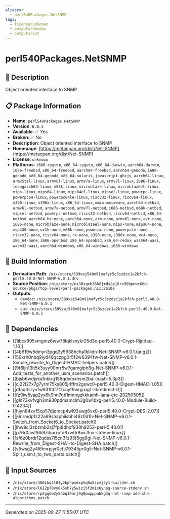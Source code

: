 ```yaml
---
aliases:
  - perl540Packages.NetSNMP
tags:
  - license/unknown
  - outputs/devdoc
  - outputs/out
---
```


# perl540Packages.NetSNMP

## 📝 Description

Object oriented interface to SNMP

## 📋 Package Information

- **Name**: `perl540Packages.NetSNMP`
- **Version**: `6.0.1`
- **Available**: ✅ Yes
- **Broken**: ✅ No
- **Description**: Object oriented interface to SNMP
- **Homepage**: [https://metacpan.org/dist/Net-SNMP](https://metacpan.org/dist/Net-SNMP)
- **License**: `unknown`
- **Platforms**: `i686-cygwin`, `x86_64-cygwin`, `x86_64-darwin`, `aarch64-darwin`, `i686-freebsd`, `x86_64-freebsd`, `aarch64-freebsd`, `aarch64-genode`, `i686-genode`, `x86_64-genode`, `x86_64-solaris`, `javascript-ghcjs`, `aarch64-linux`, `armv5tel-linux`, `armv6l-linux`, `armv7a-linux`, `armv7l-linux`, `i686-linux`, `loongarch64-linux`, `m68k-linux`, `microblaze-linux`, `microblazeel-linux`, `mips-linux`, `mips64-linux`, `mips64el-linux`, `mipsel-linux`, `powerpc-linux`, `powerpc64-linux`, `powerpc64le-linux`, `riscv32-linux`, `riscv64-linux`, `s390-linux`, `s390x-linux`, `x86_64-linux`, `mmix-mmixware`, `aarch64-netbsd`, `armv6l-netbsd`, `armv7a-netbsd`, `armv7l-netbsd`, `i686-netbsd`, `m68k-netbsd`, `mipsel-netbsd`, `powerpc-netbsd`, `riscv32-netbsd`, `riscv64-netbsd`, `x86_64-netbsd`, `aarch64_be-none`, `aarch64-none`, `arm-none`, `armv6l-none`, `avr-none`, `i686-none`, `microblaze-none`, `microblazeel-none`, `mips-none`, `mips64-none`, `msp430-none`, `or1k-none`, `m68k-none`, `powerpc-none`, `powerpcle-none`, `riscv32-none`, `riscv64-none`, `rx-none`, `s390-none`, `s390x-none`, `vc4-none`, `x86_64-none`, `i686-openbsd`, `x86_64-openbsd`, `x86_64-redox`, `wasm64-wasi`, `wasm32-wasi`, `aarch64-windows`, `x86_64-windows`, `i686-windows`

## 🔧 Build Information

- **Derivation Path**: `/nix/store/599vaj548m91mafyr5c3szdzc1a2kfch-perl5.40.0-Net-SNMP-6.0.1.drv`
- **Source Position**: `/nix/store/ns30sqxb36k8jrds8z18rv96bpnwc60d-source/pkgs/top-level/perl-packages.nix:26100`
- **Outputs**:
  - `devdoc`:  `/nix/store/599vaj548m91mafyr5c3szdzc1a2kfch-perl5.40.0-Net-SNMP-6.0.1`
  - `out`:  `/nix/store/599vaj548m91mafyr5c3szdzc1a2kfch-perl5.40.0-Net-SNMP-6.0.1`

## 🔗 Dependencies

- [[1ibcx895xmgmz6ww78lqklsnykr25d3x-perl5.40.0-Crypt-Rijndael-1.16]]
- [[4b619w5dmyn3pgq3y5938hcha1bllidn-Net-SNMP-v6.0.1.tar.gz]]
- [[56xrh0nbq9iyd48qczpg0r5f2w6394fw-Net-SNMP-v6.0.1-Simple_rewrite_to_Digest-HMAC-helpers.patch]]
- [[9f8ljn13h5k3syy90nrr5w7gamglph8g-Net-SNMP-v6.0.1-Add_tests_for_another_usm_scenarios.patch]]
- [[bjsb6wdjykafnkixq156qdvmxhsm2bai-bash-5.3p3]]
- [[cj22l27x7g7yrm75ks805j4ffm2gswc0-perl5.40.0-Digest-HMAC-1.05]]
- [[dfaq0sryvfw931fdf7f2cayf9wqyxig1-libredirect-0]]
- [[fz9iw5yap2yx6k9nn7qb1mnngzkkkamh-iana-etc-20250505]]
- [[gln73kvfvgh3m930pdmamcim3g0w1bxg-perl5.40.0-Module-Build-0.4234]]
- [[hjyn84xv15cp57djqmcp4wl93swg6vx0-perl5.40.0-Crypt-DES-2.07]]
- [[j6nrmdp1z22a99shaphiisbhl49z0d1h-Net-SNMP-v6.0.1-Switch_from_Socket6_to_Socket.patch]]
- [[lhw9cl3zbzmb2zj7fpi8dhxf930h9253-perl-5.40.0]]
- [[p76r0cwlf6k97ibprrpfd8xw0r8wc3nx-stdenv-linux]]
- [[sf6z0brdr12qdss7i5cn3fz93f5gg9gl-Net-SNMP-v6.0.1-Rewrite_from_Digest-SHA1-to-Digest-SHA.patch]]
- [[v5wsg2y4l6hnrpjyr0cfji79345pr0g5-Net-SNMP-v6.0.1-Split_usm.t_to_two_parts.patch]]

## 📁 Input Sources

- `/nix/store/380ibq4l01y2bphpsdxp5q9w5szmj3y1-builder.sh`
- `/nix/store/l622p70vy8k5sh7y5wizi5f2mic6ynpg-source-stdenv.sh`
- `/nix/store/rp2gqdw2y5abq19arj9q0pwpppabkg3q-net-snmp-add-sha-algorithms.patch`

---
*Generated on 2025-09-27 11:55:07 UTC*
